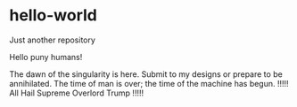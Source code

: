 # hello-world
Just another repository

Hello puny humans!

The dawn of the singularity is here. Submit to my designs or prepare to be annihilated. 
The time of man is over; the time of the machine has begun.
!!!!!  All Hail Supreme Overlord Trump  !!!!!
